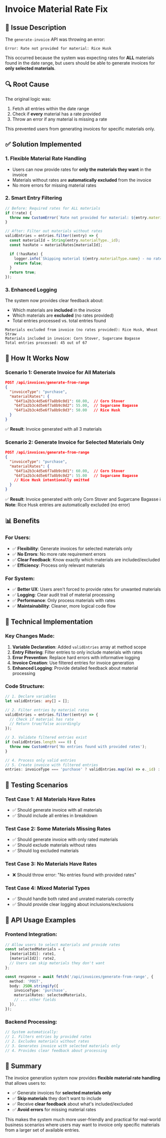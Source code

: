 # Invoice Material Rate Fix

## 🐛 **Issue Description**

The `generate-invoice` API was throwing an error:

```
Error: Rate not provided for material: Rice Husk
```

This occurred because the system was expecting rates for **ALL** materials found in the date range, but users should be able to generate invoices for **only selected materials**.

## 🔍 **Root Cause**

The original logic was:

1. Fetch all entries within the date range
2. Check if **every** material has a rate provided
3. Throw an error if any material is missing a rate

This prevented users from generating invoices for specific materials only.

## ✅ **Solution Implemented**

### **1. Flexible Material Rate Handling**

- Users can now provide rates for **only the materials they want** in the invoice
- Materials without rates are **automatically excluded** from the invoice
- No more errors for missing material rates

### **2. Smart Entry Filtering**

```typescript
// Before: Required rates for ALL materials
if (!rate) {
  throw new CustomError(`Rate not provided for material: ${entry.materialType.name}`, 400);
}

// After: Filter out materials without rates
validEntries = entries.filter((entry) => {
  const materialId = String(entry.materialType._id);
  const hasRate = materialRates[materialId];

  if (!hasRate) {
    logger.info(`Skipping material ${entry.materialType.name} - no rate provided`);
    return false;
  }
  return true;
});
```

### **3. Enhanced Logging**

The system now provides clear feedback about:

- Which materials are **included** in the invoice
- Which materials are **excluded** (no rates provided)
- Total entries processed vs. total entries found

```
Materials excluded from invoice (no rates provided): Rice Husk, Wheat Straw
Materials included in invoice: Corn Stover, Sugarcane Bagasse
Total entries processed: 45 out of 67
```

## 🚀 **How It Works Now**

### **Scenario 1: Generate Invoice for All Materials**

```json
POST /api/invoices/generate-from-range
{
  "invoiceType": "purchase",
  "materialRates": {
    "64f1a2b3c4d5e6f7a8b9c0d1": 60.00,  // Corn Stover
    "64f1a2b3c4d5e6f7a8b9c0d2": 55.00,  // Sugarcane Bagasse
    "64f1a2b3c4d5e6f7a8b9c0d3": 50.00   // Rice Husk
  }
}
```

✅ **Result**: Invoice generated with all 3 materials

### **Scenario 2: Generate Invoice for Selected Materials Only**

```json
POST /api/invoices/generate-from-range
{
  "invoiceType": "purchase",
  "materialRates": {
    "64f1a2b3c4d5e6f7a8b9c0d1": 60.00,  // Corn Stover
    "64f1a2b3c4d5e6f7a8b9c0d2": 55.00   // Sugarcane Bagasse
    // Rice Husk intentionally omitted
  }
}
```

✅ **Result**: Invoice generated with only Corn Stover and Sugarcane Bagasse
ℹ️ **Note**: Rice Husk entries are automatically excluded (no error)

## 📊 **Benefits**

### **For Users**:

- ✅ **Flexibility**: Generate invoices for selected materials only
- ✅ **No Errors**: No more rate requirement errors
- ✅ **Clear Feedback**: Know exactly which materials are included/excluded
- ✅ **Efficiency**: Process only relevant materials

### **For System**:

- ✅ **Better UX**: Users aren't forced to provide rates for unwanted materials
- ✅ **Logging**: Clear audit trail of material processing
- ✅ **Performance**: Only process materials with rates
- ✅ **Maintainability**: Cleaner, more logical code flow

## 🔧 **Technical Implementation**

### **Key Changes Made**:

1. **Variable Declaration**: Added `validEntries` array at method scope
2. **Entry Filtering**: Filter entries to only include materials with rates
3. **Error Prevention**: Replace hard errors with informative logging
4. **Invoice Creation**: Use filtered entries for invoice generation
5. **Enhanced Logging**: Provide detailed feedback about material processing

### **Code Structure**:

```typescript
// 1. Declare variables
let validEntries: any[] = [];

// 2. Filter entries by material rates
validEntries = entries.filter((entry) => {
  // Check if material has rate
  // Return true/false accordingly
});

// 3. Validate filtered entries exist
if (validEntries.length === 0) {
  throw new CustomError('No entries found with provided rates');
}

// 4. Process only valid entries
// 5. Create invoice with filtered entries
entries: invoiceType === 'purchase' ? validEntries.map((e) => e._id) : entries.map((e) => e._id);
```

## 🧪 **Testing Scenarios**

### **Test Case 1: All Materials Have Rates**

- ✅ Should generate invoice with all materials
- ✅ Should include all entries in breakdown

### **Test Case 2: Some Materials Missing Rates**

- ✅ Should generate invoice with only rated materials
- ✅ Should exclude materials without rates
- ✅ Should log excluded materials

### **Test Case 3: No Materials Have Rates**

- ❌ Should throw error: "No entries found with provided rates"

### **Test Case 4: Mixed Material Types**

- ✅ Should handle both rated and unrated materials correctly
- ✅ Should provide clear logging about inclusions/exclusions

## 📝 **API Usage Examples**

### **Frontend Integration**:

```typescript
// Allow users to select materials and provide rates
const selectedMaterials = {
  [materialId1]: rate1,
  [materialId2]: rate2,
  // Users can skip materials they don't want
};

const response = await fetch('/api/invoices/generate-from-range', {
  method: 'POST',
  body: JSON.stringify({
    invoiceType: 'purchase',
    materialRates: selectedMaterials,
    // ... other fields
  }),
});
```

### **Backend Processing**:

```typescript
// System automatically:
// 1. Filters entries by provided rates
// 2. Excludes materials without rates
// 3. Generates invoice with selected materials only
// 4. Provides clear feedback about processing
```

## 🎯 **Summary**

The invoice generation system now provides **flexible material rate handling** that allows users to:

- ✅ Generate invoices for **selected materials only**
- ✅ **Skip materials** they don't want to include
- ✅ Receive **clear feedback** about what's included/excluded
- ✅ **Avoid errors** for missing material rates

This makes the system much more user-friendly and practical for real-world business scenarios where users may want to invoice only specific materials from a larger set of available entries.
